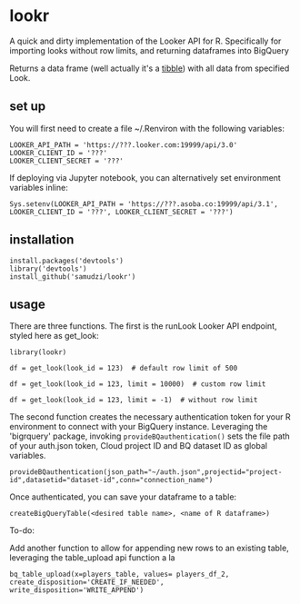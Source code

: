 # lookr

A quick and dirty implementation of the Looker API for R.  Specifically for importing looks without row limits, and returning dataframes into BigQuery

Returns a data frame (well actually it's a [tibble](https://cran.r-project.org/web/packages/tibble/vignettes/tibble.html)) with all data from specified Look.

## set up

You will first need to create a file ~/.Renviron with the following variables:

```
LOOKER_API_PATH = 'https://???.looker.com:19999/api/3.0'
LOOKER_CLIENT_ID = '???'
LOOKER_CLIENT_SECRET = '???'
```

If deploying via Jupyter notebook, you can alternatively set environment variables inline:

```
Sys.setenv(LOOKER_API_PATH = 'https://???.asoba.co:19999/api/3.1', LOOKER_CLIENT_ID = '???', LOOKER_CLIENT_SECRET = '???')
```

## installation

```
install.packages('devtools')
library('devtools')
install_github('samudzi/lookr')
```

## usage

There are three functions.  The first is the runLook Looker API endpoint, styled here as get_look:

```
library(lookr)

df = get_look(look_id = 123)  # default row limit of 500

df = get_look(look_id = 123, limit = 10000)  # custom row limit

df = get_look(look_id = 123, limit = -1)  # without row limit
```

The second function creates the necessary authentication token for your R environment to connect with your BigQuery instance.  Leveraging the 'bigrquery' package, invoking `provideBQauthentication()` sets the file path of your auth.json token, Cloud project ID and BQ dataset ID as global variables.
```
provideBQauthentication(json_path="~/auth.json",projectid="project-id",datasetid="dataset-id",conn="connection_name")
```

Once authenticated, you can save your dataframe to a table:

```
createBigQueryTable(<desired table name>, <name of R dataframe>)
```


To-do:

Add another function to allow for appending new rows to an existing table, leveraging the table_upload api function a la
```
bq_table_upload(x=players_table, values= players_df_2, create_disposition='CREATE_IF_NEEDED', write_disposition='WRITE_APPEND')
```
